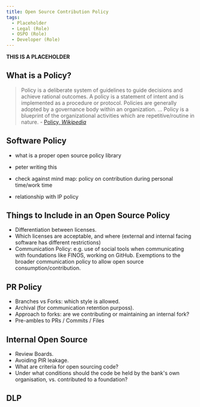 ```yaml
---
title: Open Source Contribution Policy
tags:
  - Placeholder
  - Legal (Role)
  - OSPO (Role)
  - Developer (Role)
---
```


**THIS IS A PLACEHOLDER**


## What is a Policy?

> Policy is a deliberate system of guidelines to guide decisions and achieve rational outcomes. A policy is a statement of intent and is implemented as a procedure or protocol. Policies are generally adopted by a governance body within an organization.  ... Policy is a blueprint of the organizational activities which are repetitive/routine in nature. - [Policy, _Wikipedia_](https://en.wikipedia.org/wiki/Policy)

## Software Policy




- what is a proper open source policy library

- peter writing this

- check against mind map: policy on contribution during personal time/work time

- relationship with IP policy


## Things to Include in an Open Source Policy

- Differentiation between licenses.
- Which licenses are acceptable, and where (external and internal facing software has different restrictions)
- Communication Policy: e.g. use of social tools when communicating with foundations like FINOS, working on GitHub.  Exemptions to the broader communication policy to allow open source consumption/contribution.

## PR Policy

- Branches vs Forks: which style is allowed.  
- Archival (for communication retention purposs).
- Approach to forks:  are we contributing or maintaining an internal fork?
- Pre-ambles to PRs / Commits / Files

## Internal Open Source

 - Review Boards.  
 - Avoiding PIR leakage.
 - What are criteria for open sourcing code?
 - Under what conditions should the code be held by the bank's own organisation, vs. contributed to a foundation?
 
 
 ## DLP

